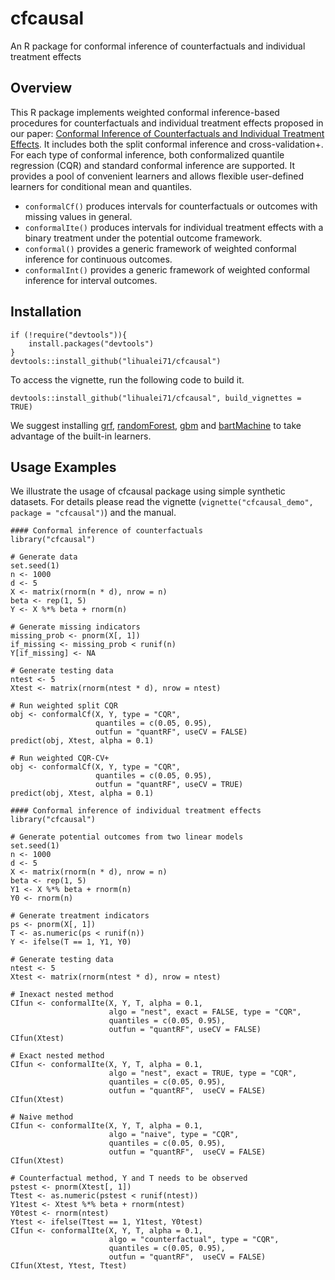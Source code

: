 # cfcausal
An R package for conformal inference of counterfactuals and individual treatment effects

## Overview
This R package implements weighted conformal inference-based procedures for counterfactuals and individual treatment effects proposed in our paper: [Conformal Inference of Counterfactuals and Individual Treatment Effects](https://arxiv.org/abs/2006.06138). It includes both the split conformal inference and cross-validation+. For each type of conformal inference, both conformalized quantile regression (CQR) and standard conformal inference are supported. It provides a pool of convenient learners and allows flexible user-defined learners for conditional mean and quantiles. 

- `conformalCf()` produces intervals for counterfactuals or outcomes with missing values in general.
- `conformalIte()` produces intervals for individual treatment effects with a binary treatment under the potential outcome framework. 
- `conformal()` provides a generic framework of weighted conformal inference for continuous outcomes.
- `conformalInt()` provides a generic framework of weighted conformal inference for interval outcomes.

## Installation         

```
if (!require("devtools")){
    install.packages("devtools")
}
devtools::install_github("lihualei71/cfcausal")
```
To access the vignette, run the following code to build it. 
```
devtools::install_github("lihualei71/cfcausal", build_vignettes = TRUE)
```

We suggest installing [grf](https://cran.r-project.org/web/packages/grf/grf.pdf), [randomForest](https://cran.r-project.org/web/packages/randomForest/randomForest.pdf), [gbm](https://cran.r-project.org/web/packages/gbm/gbm.pdf) and [bartMachine](https://cran.r-project.org/web/packages/bartMachine/bartMachine.pdf) to take advantage of the built-in learners. 

## Usage Examples
We illustrate the usage of cfcausal package using simple synthetic datasets. For details please read the vignette (`vignette("cfcausal_demo", package = "cfcausal")`) and the manual.

```
#### Conformal inference of counterfactuals
library("cfcausal")

# Generate data
set.seed(1)
n <- 1000
d <- 5
X <- matrix(rnorm(n * d), nrow = n)
beta <- rep(1, 5)
Y <- X %*% beta + rnorm(n)

# Generate missing indicators
missing_prob <- pnorm(X[, 1])
if_missing <- missing_prob < runif(n)
Y[if_missing] <- NA

# Generate testing data
ntest <- 5
Xtest <- matrix(rnorm(ntest * d), nrow = ntest)

# Run weighted split CQR
obj <- conformalCf(X, Y, type = "CQR", 
                   quantiles = c(0.05, 0.95),
                   outfun = "quantRF", useCV = FALSE)
predict(obj, Xtest, alpha = 0.1)

# Run weighted CQR-CV+
obj <- conformalCf(X, Y, type = "CQR", 
                   quantiles = c(0.05, 0.95),
                   outfun = "quantRF", useCV = TRUE)
predict(obj, Xtest, alpha = 0.1)
```

```
#### Conformal inference of individual treatment effects
library("cfcausal")

# Generate potential outcomes from two linear models
set.seed(1)
n <- 1000
d <- 5
X <- matrix(rnorm(n * d), nrow = n)
beta <- rep(1, 5)
Y1 <- X %*% beta + rnorm(n)
Y0 <- rnorm(n)

# Generate treatment indicators
ps <- pnorm(X[, 1])
T <- as.numeric(ps < runif(n))
Y <- ifelse(T == 1, Y1, Y0)

# Generate testing data
ntest <- 5
Xtest <- matrix(rnorm(ntest * d), nrow = ntest)

# Inexact nested method
CIfun <- conformalIte(X, Y, T, alpha = 0.1, 
                      algo = "nest", exact = FALSE, type = "CQR",
                      quantiles = c(0.05, 0.95), 
                      outfun = "quantRF", useCV = FALSE)
CIfun(Xtest)

# Exact nested method
CIfun <- conformalIte(X, Y, T, alpha = 0.1, 
                      algo = "nest", exact = TRUE, type = "CQR",
                      quantiles = c(0.05, 0.95), 
                      outfun = "quantRF",  useCV = FALSE)
CIfun(Xtest)

# Naive method
CIfun <- conformalIte(X, Y, T, alpha = 0.1, 
                      algo = "naive", type = "CQR",
                      quantiles = c(0.05, 0.95), 
                      outfun = "quantRF",  useCV = FALSE)
CIfun(Xtest)

# Counterfactual method, Y and T needs to be observed
pstest <- pnorm(Xtest[, 1])
Ttest <- as.numeric(pstest < runif(ntest))
Y1test <- Xtest %*% beta + rnorm(ntest)
Y0test <- rnorm(ntest)
Ytest <- ifelse(Ttest == 1, Y1test, Y0test)
CIfun <- conformalIte(X, Y, T, alpha = 0.1, 
                      algo = "counterfactual", type = "CQR",
                      quantiles = c(0.05, 0.95), 
                      outfun = "quantRF",  useCV = FALSE)
CIfun(Xtest, Ytest, Ttest)
```
